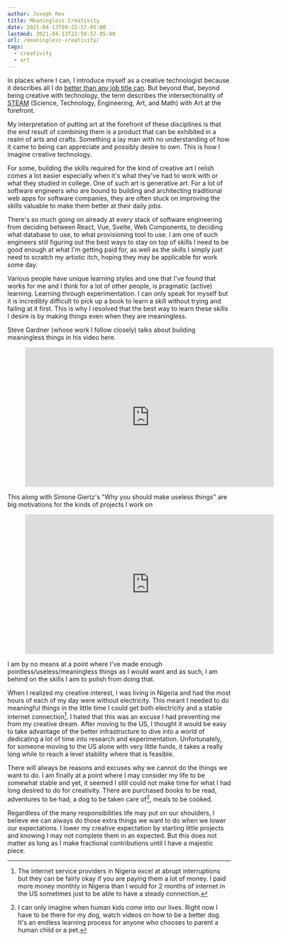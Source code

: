 ```yaml
---
author: Joseph Rex
title: Meaningless Creativity
date: 2021-04-13T09:22:57-05:00
lastmod: 2021-04-13T22:59:57-05:00
url: /meaningless-creativity/
tags:
  - creativity
  - art
---
```

In places where I can, I introduce myself as a creative technologist because it describes
all I do [better than any job title can][1]. But beyond that, beyond being creative with
technology, the term describes the intersectionality of [STEAM][2]
(Science, Technology, Engineering, Art, and Math) with Art at the forefront.
<!--more-->

My interpretation of putting art at the forefront of these disciplines is that the
end result of combining them is a product that can be exhibited in a realm of arts and
crafts. Something a lay man with no understanding of how it came to being can appreciate
and possibly desire to own. This is how I imagine creative technology.

For some, building the skills required for the kind of creative art I relish comes a lot
easier especially when it's what they've had to work with or what they studied in college.
One of such art is generative art. For a lot of software engineers who are bound to
building and architecting traditional web apps for software companies, they are often
stuck on improving the skills valuable to make them better at their daily jobs.

There's so much going on already at every stack of software engineering from deciding
between React, Vue, Svelte, Web Components, to deciding what database to use, to what
provisioning tool to use. I am one of such engineers still figuring out the
best ways to stay on top of skills I need to be good enough at what I'm getting paid
for, as well as the skills I simply just need to scratch my artistic itch, hoping they
may be applicable for work some day.

Various people have unique learning styles and one that I've found that works for me and
I think for a lot of other people, is pragmatic (active) learning. Learning through experimentation.
I can only speak for myself but it is incredibly difficult to pick up a book to learn a skill
without trying and failing at it first. This is why I resolved that the best way to learn
these skills I desire is by making things even when they are meaningless.

Steve Gardner (whose work I follow closely) talks about building meaningless things in his
video here.

<figure class="video">
<iframe width="560" height="315" src="https://www.youtube-nocookie.com/embed/q1qSxmfMIcI?controls=0" title="YouTube video player" frameborder="0" allow="accelerometer; autoplay; clipboard-write; encrypted-media; gyroscope; picture-in-picture" allowfullscreen></iframe>
</figure>

This along with Simone Giertz's "Why you should make useless things" are big motivations
for the kinds of projects I work on

<figure class="video">
<iframe width="560" height="315" src="https://www.youtube-nocookie.com/embed/c0bsKc4tiuY?controls=0" title="YouTube video player" frameborder="0" allow="accelerometer; autoplay; clipboard-write; encrypted-media; gyroscope; picture-in-picture" allowfullscreen></iframe>
</figure>

I am by no means at a point where I've made enough pointless/useless/meaningless things as I
would want and as such, I am behind on the skills I aim to polish from doing that.

When I realized my creative interest, I was living in Nigeria and had the most hours of each of
my day were without electricity. This meant I needed to do meaningful things in the little time
I could get both electricity and a stable internet connection[^1]. I hated that this was an
excuse I had preventing me from my creative dream. After moving to the US, I thought it would
be easy to take advantage of the better infrastructure to dive into a world of dedicating a lot
of time into research and experimentation. Unfortunately, for someone moving to the US alone with
very little funds, it takes a really long while to reach a level stability where that is feasible.

There will always be reasons and excuses why we cannot do the things we want to do. I am finally
at a point where I may consider my life to be somewhat stable and yet, it seemed I still could not
make time for what I had long desired to do for creativity. There are purchased books to be read,
adventures to be had, a dog to be taken care of[^2], meals to be cooked.

Regardless of the many responsibilities life may put on our shoulders, I believe we can always do
those extra things we want to do when we lower our expectations. I lower my creative expectation
by starting little projects and knowing I may not complete them in an expected. But this does not
matter as long as I make fractional contributions until I have a majestic piece.


[1]: https://www.josephrex.me/life-with-segmented-purpose/
[2]: https://en.wikipedia.org/wiki/Science,_technology,_engineering,_and_mathematics

[^1]: The internet service providers in Nigeria excel at abrupt interruptions but they can be fairly okay if you are paying them a lot of money. I paid more money monthly in Nigeria than I would for 2
months of internet in the US sometimes just to be able to have a steady connection.

[^2]: I can only imagine when human kids come into our lives. Right now I have to be there for my dog,
watch videos on how to be a better dog. It's an endless learning process for anyone who chooses to parent a human child or a pet.
